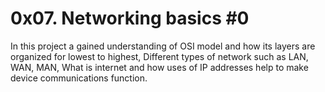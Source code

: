 # 0x07. Networking basics #0
In this project a gained understanding of OSI model and how its layers are organized for lowest to highest, Different types of network such as LAN, WAN, MAN, What is internet and how uses of IP addresses help to make device communications function.
